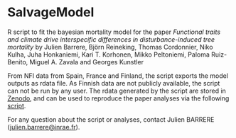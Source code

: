 # SalvageModel

R script to fit the bayesian mortality model for the paper *Functional traits and climate drive interspecific differences in disturbance-induced tree mortality* by Julien Barrere, Björn Reineking, Thomas Cordonnier, Niko Kulha, Juha Honkaniemi, Kari T. Korhonen, Mikko Peltoniemi, Paloma Ruiz-Benito, Miguel A. Zavala and Georges Kunstler

From NFI data from Spain, France and Finland, the script exports the model outputs as rdata file. As Finnish data are not publicly available, the script can not be run by any user. The rdata generated by the script are stored in [Zenodo](https://doi.org/10.5281/zenodo.7603488), and can be used to reproduce the paper analyses via the following [script](https://github.com/jbarrere3/DisturbancePaper). 

For any question about the script or analyses, contact Julien BARRERE (julien.barrere@inrae.fr). 
